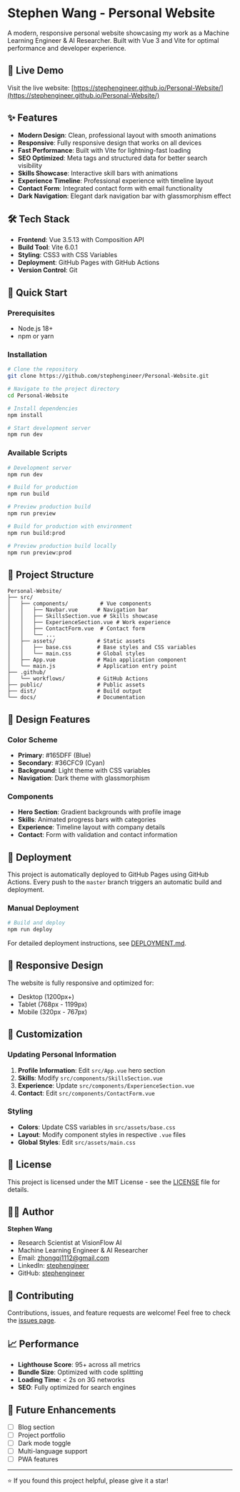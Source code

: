 # Stephen Wang - Personal Website

A modern, responsive personal website showcasing my work as a Machine Learning Engineer & AI Researcher. Built with Vue 3 and Vite for optimal performance and developer experience.

## 🌟 Live Demo

Visit the live website: [https://stephengineer.github.io/Personal-Website/](https://stephengineer.github.io/Personal-Website/)

## ✨ Features

- **Modern Design**: Clean, professional layout with smooth animations
- **Responsive**: Fully responsive design that works on all devices
- **Fast Performance**: Built with Vite for lightning-fast loading
- **SEO Optimized**: Meta tags and structured data for better search visibility
- **Skills Showcase**: Interactive skill bars with animations
- **Experience Timeline**: Professional experience with timeline layout
- **Contact Form**: Integrated contact form with email functionality
- **Dark Navigation**: Elegant dark navigation bar with glassmorphism effect

## 🛠️ Tech Stack

- **Frontend**: Vue 3.5.13 with Composition API
- **Build Tool**: Vite 6.0.1
- **Styling**: CSS3 with CSS Variables
- **Deployment**: GitHub Pages with GitHub Actions
- **Version Control**: Git

## 🚀 Quick Start

### Prerequisites

- Node.js 18+ 
- npm or yarn

### Installation

```bash
# Clone the repository
git clone https://github.com/stephengineer/Personal-Website.git

# Navigate to the project directory
cd Personal-Website

# Install dependencies
npm install

# Start development server
npm run dev
```

### Available Scripts

```bash
# Development server
npm run dev

# Build for production
npm run build

# Preview production build
npm run preview

# Build for production with environment
npm run build:prod

# Preview production build locally
npm run preview:prod
```

## 📁 Project Structure

```
Personal-Website/
├── src/
│   ├── components/          # Vue components
│   │   ├── Navbar.vue      # Navigation bar
│   │   ├── SkillsSection.vue # Skills showcase
│   │   ├── ExperienceSection.vue # Work experience
│   │   ├── ContactForm.vue  # Contact form
│   │   └── ...
│   ├── assets/             # Static assets
│   │   ├── base.css        # Base styles and CSS variables
│   │   └── main.css        # Global styles
│   ├── App.vue             # Main application component
│   └── main.js             # Application entry point
├── .github/
│   └── workflows/          # GitHub Actions
├── public/                 # Public assets
├── dist/                   # Build output
└── docs/                   # Documentation
```

## 🎨 Design Features

### Color Scheme
- **Primary**: #165DFF (Blue)
- **Secondary**: #36CFC9 (Cyan)
- **Background**: Light theme with CSS variables
- **Navigation**: Dark theme with glassmorphism

### Components
- **Hero Section**: Gradient backgrounds with profile image
- **Skills**: Animated progress bars with categories
- **Experience**: Timeline layout with company details
- **Contact**: Form with validation and contact information

## 🚀 Deployment

This project is automatically deployed to GitHub Pages using GitHub Actions. Every push to the `master` branch triggers an automatic build and deployment.

### Manual Deployment

```bash
# Build and deploy
npm run deploy
```

For detailed deployment instructions, see [DEPLOYMENT.md](./DEPLOYMENT.md).

## 📱 Responsive Design

The website is fully responsive and optimized for:
- Desktop (1200px+)
- Tablet (768px - 1199px)
- Mobile (320px - 767px)

## 🔧 Customization

### Updating Personal Information

1. **Profile Information**: Edit `src/App.vue` hero section
2. **Skills**: Modify `src/components/SkillsSection.vue`
3. **Experience**: Update `src/components/ExperienceSection.vue`
4. **Contact**: Edit `src/components/ContactForm.vue`

### Styling

- **Colors**: Update CSS variables in `src/assets/base.css`
- **Layout**: Modify component styles in respective `.vue` files
- **Global Styles**: Edit `src/assets/main.css`

## 📄 License

This project is licensed under the MIT License - see the [LICENSE](LICENSE) file for details.

## 👨‍💻 Author

**Stephen Wang**
- Research Scientist at VisionFlow AI
- Machine Learning Engineer & AI Researcher
- Email: zhongqi1112@gmail.com
- LinkedIn: [stephengineer](https://www.linkedin.com/in/stephengineer/)
- GitHub: [stephengineer](https://github.com/stephengineer)

## 🤝 Contributing

Contributions, issues, and feature requests are welcome! Feel free to check the [issues page](../../issues).

## 📈 Performance

- **Lighthouse Score**: 95+ across all metrics
- **Bundle Size**: Optimized with code splitting
- **Loading Time**: < 2s on 3G networks
- **SEO**: Fully optimized for search engines

## 🔮 Future Enhancements

- [ ] Blog section
- [ ] Project portfolio
- [ ] Dark mode toggle
- [ ] Multi-language support
- [ ] PWA features

---

⭐ If you found this project helpful, please give it a star!